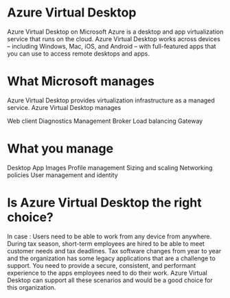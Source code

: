 # Azure Virtual Desktop
Azure Virtual Desktop on Microsoft Azure is a desktop and app virtualization service that runs on the cloud. Azure Virtual Desktop works across devices – including Windows, Mac, iOS, and Android – with full-featured apps that you can use to access remote desktops and apps.

# What Microsoft manages
Azure Virtual Desktop provides virtualization infrastructure as a managed service. Azure Virtual Desktop manages

Web client
Diagnostics 
Management 
Broker 
Load balancing
Gateway 

# What you manage
Desktop 
App 
Images 
Profile management
Sizing and scaling
Networking policies
User management and identity 

# Is Azure Virtual Desktop the right choice?
In case :
Users need to be able to work from any device from anywhere.
During tax season, short-term employees are hired to be able to meet customer needs and tax deadlines.
Tax software changes from year to year and the organization has some legacy applications that are a challenge to support.
You need to provide a secure, consistent, and performant experience to the apps employees need to do their work.
Azure Virtual Desktop can support all these scenarios and would be a good choice for this organization.
